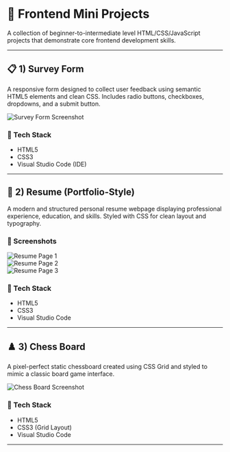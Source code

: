 # 💼 Frontend Mini Projects

A collection of beginner-to-intermediate level HTML/CSS/JavaScript projects that demonstrate core frontend development skills.

---

## 📋 1) Survey Form

A responsive form designed to collect user feedback using semantic HTML5 elements and clean CSS. Includes radio buttons, checkboxes, dropdowns, and a submit button.

![Survey Form Screenshot](https://github.com/user-attachments/assets/ca99702b-5b3f-46be-a3c7-8a00df643dc1)

### 🔧 Tech Stack
- HTML5
- CSS3
- Visual Studio Code (IDE)

---

## 📄 2) Resume (Portfolio-Style)

A modern and structured personal resume webpage displaying professional experience, education, and skills. Styled with CSS for clean layout and typography.

### 📸 Screenshots

![Resume Page 1](https://github.com/user-attachments/assets/ade5ac2d-fbf0-499c-8384-48eaa2f0d1b2)  
![Resume Page 2](https://github.com/user-attachments/assets/74117989-0c85-4718-8e08-4825e1192300)  
![Resume Page 3](https://github.com/user-attachments/assets/c49bf756-c496-4ee1-b298-897232b64de0)

### 🔧 Tech Stack
- HTML5
- CSS3
- Visual Studio Code

---

## ♟️ 3) Chess Board

A pixel-perfect static chessboard created using CSS Grid and styled to mimic a classic board game interface.

![Chess Board Screenshot](https://github.com/user-attachments/assets/2c6e4f93-1438-4134-9a1b-888a6f8d342c)

### 🔧 Tech Stack
- HTML5
- CSS3 (Grid Layout)
- Visual Studio Code

---
